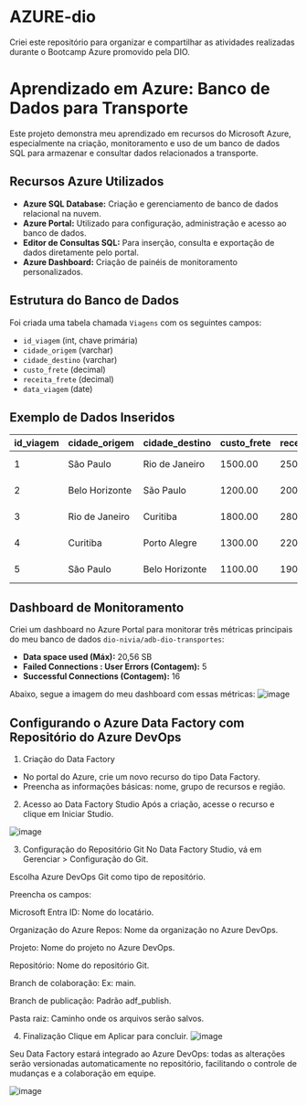 # AZURE-dio
Criei este repositório para organizar e compartilhar as atividades realizadas durante o Bootcamp Azure promovido pela DIO.

# Aprendizado em Azure: Banco de Dados para Transporte

Este projeto demonstra meu aprendizado em recursos do Microsoft Azure, especialmente na criação, monitoramento e uso de um banco de dados SQL para armazenar e consultar dados relacionados a transporte.

## Recursos Azure Utilizados

- **Azure SQL Database:** Criação e gerenciamento de banco de dados relacional na nuvem.
- **Azure Portal:** Utilizado para configuração, administração e acesso ao banco de dados.
- **Editor de Consultas SQL:** Para inserção, consulta e exportação de dados diretamente pelo portal.
- **Azure Dashboard:** Criação de painéis de monitoramento personalizados.

## Estrutura do Banco de Dados

Foi criada uma tabela chamada `Viagens` com os seguintes campos:

- `id_viagem` (int, chave primária)
- `cidade_origem` (varchar)
- `cidade_destino` (varchar)
- `custo_frete` (decimal)
- `receita_frete` (decimal)
- `data_viagem` (date)

## Exemplo de Dados Inseridos

| id_viagem | cidade_origem   | cidade_destino   | custo_frete | receita_frete | data_viagem |
|-----------|----------------|------------------|-------------|---------------|-------------|
| 1         | São Paulo      | Rio de Janeiro   | 1500.00     | 2500.00       | 2024-03-01  |
| 2         | Belo Horizonte | São Paulo        | 1200.00     | 2000.00       | 2024-03-05  |
| 3         | Rio de Janeiro | Curitiba         | 1800.00     | 2800.00       | 2024-03-10  |
| 4         | Curitiba       | Porto Alegre     | 1300.00     | 2200.00       | 2024-03-15  |
| 5         | São Paulo      | Belo Horizonte   | 1100.00     | 1900.00       | 2024-03-20  |

## Dashboard de Monitoramento

Criei um dashboard no Azure Portal para monitorar três métricas principais do meu banco de dados `dio-nivia/adb-dio-transportes`:

- **Data space used (Máx):** 20,56 SB  
- **Failed Connections : User Errors (Contagem):** 5  
- **Successful Connections (Contagem):** 16  

Abaixo, segue a imagem do meu dashboard com essas métricas:
![image](https://github.com/user-attachments/assets/860df0d2-949f-4630-8797-8227e40df390)



## Configurando o Azure Data Factory com Repositório do Azure DevOps

1. Criação do Data Factory
   
- No portal do Azure, crie um novo recurso do tipo Data Factory.
- Preencha as informações básicas: nome, grupo de recursos e região.
   
2. Acesso ao Data Factory Studio
Após a criação, acesse o recurso e clique em Iniciar Studio.

![image](https://github.com/user-attachments/assets/25af348f-3be4-442d-8d7c-2e8ed4ad71e0)
 
3. Configuração do Repositório Git 
No Data Factory Studio, vá em Gerenciar > Configuração do Git.

Escolha Azure DevOps Git como tipo de repositório.

Preencha os campos:

Microsoft Entra ID: Nome do locatário.

Organização do Azure Repos: Nome da organização no Azure DevOps.

Projeto: Nome do projeto no Azure DevOps.

Repositório: Nome do repositório Git.

Branch de colaboração: Ex: main.

Branch de publicação: Padrão adf_publish.

Pasta raiz: Caminho onde os arquivos serão salvos.

4. Finalização
Clique em Aplicar para concluir.
![image](https://github.com/user-attachments/assets/9980bf67-be16-4367-823c-1dd568db9098)

Seu Data Factory estará integrado ao Azure DevOps: todas as alterações serão versionadas automaticamente no repositório, facilitando o controle de mudanças e a colaboração em equipe.

![image](https://github.com/user-attachments/assets/8c799edd-d0b1-4682-b6db-bf41375be1f4)






